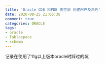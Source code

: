 ```yaml
---
title: 'Oracle CDB 和PDB 表空间 创建用户及角色'
date: 2020-08-25 21:06:38
comment: true
categories: ORACLE
tags:
- oracle
- Tablespace
- schema
---
```

记录在使用了11g以上版本oracle时踩过的坑
<!--more-->